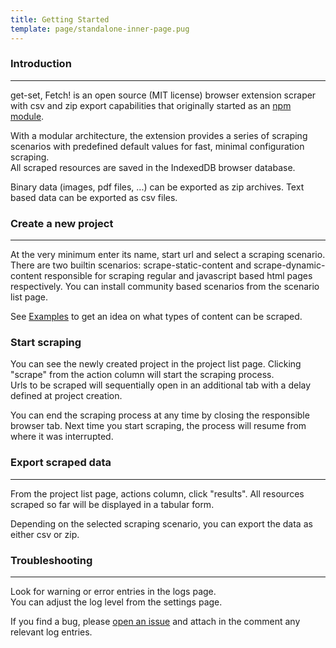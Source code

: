 ```yaml
---
title: Getting Started
template: page/standalone-inner-page.pug
---
```


<h3 class="title">Introduction</h3>
<hr/>
<p>
	get-set, Fetch! is an open source (MIT license) browser extension scraper with csv and zip export capabilities that originally started as an <a href="/module" class="underline">npm module</a>.
</p>
<p>
	With a modular architecture, the extension provides a series of scraping scenarios with predefined default values for fast, minimal configuration scraping.<br/>
	All scraped resources are saved in the IndexedDB browser database.
</p>
<p>
	Binary data (images, pdf files, ...) can be exported as zip archives. Text based data can be exported as csv files.
</p>

<h3 class="title">Create a new project</h3>
<hr/>

<p>
At the very minimum enter its name, start url and select a scraping scenario. <br/>
There are two builtin scenarios: scrape-static-content and scrape-dynamic-content responsible for scraping regular and javascript based html pages respectively. You can install community based scenarios from the scenario list page. 
</p>

<p>
See <a href="/examples.html" class="underline">Examples</a> to get an idea on what types of content can be scraped.
</p>

<h3 class="title">Start scraping</h3>
<p>
You can see the newly created project in the project list page. Clicking "scrape" from the action column will start the scraping process. <br/>
Urls to be scraped will sequentially open in an additional tab with a delay defined at project creation.
</p>

<p>
You can end the scraping process at any time by closing the responsible browser tab. Next time you start scraping, the process will resume from where it was interrupted.
</p>

<h3 class="title">Export scraped data</h3>
<hr/>

<p>
From the project list page, actions column, click "results". All resources scraped so far will be displayed in a tabular form.
</p>

<p>
Depending on the selected scraping scenario, you can export the data as either csv or zip.
</p>

<h3 class="title">Troubleshooting</h3>
<hr/>

<p>
Look for warning or error entries in the logs page.<br/>
You can adjust the log level from the settings page.
</p>

<p>
If you find a bug, please <a href="https://github.com/get-set-fetch/extension/issues/" target="_blank" class="underline">open an issue</a> and attach in the comment any relevant log entries.
</p>





